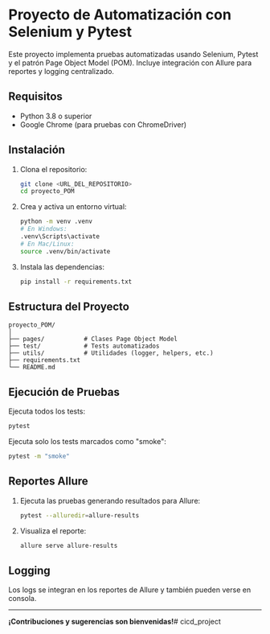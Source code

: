 # Proyecto de Automatización con Selenium y Pytest

Este proyecto implementa pruebas automatizadas usando Selenium, Pytest y el patrón Page Object Model (POM). Incluye integración con Allure para reportes y logging centralizado.

## Requisitos

- Python 3.8 o superior
- Google Chrome (para pruebas con ChromeDriver)

## Instalación

1. Clona el repositorio:
   ```bash
   git clone <URL_DEL_REPOSITORIO>
   cd proyecto_POM
   ```

2. Crea y activa un entorno virtual:
   ```bash
   python -m venv .venv
   # En Windows:
   .venv\Scripts\activate
   # En Mac/Linux:
   source .venv/bin/activate
   ```

3. Instala las dependencias:
   ```bash
   pip install -r requirements.txt
   ```

## Estructura del Proyecto

```
proyecto_POM/
│
├── pages/           # Clases Page Object Model
├── test/            # Tests automatizados
├── utils/           # Utilidades (logger, helpers, etc.)
├── requirements.txt
└── README.md
```

## Ejecución de Pruebas

Ejecuta todos los tests:
```bash
pytest
```

Ejecuta solo los tests marcados como "smoke":
```bash
pytest -m "smoke"
```

## Reportes Allure

1. Ejecuta las pruebas generando resultados para Allure:
   ```bash
   pytest --alluredir=allure-results
   ```

2. Visualiza el reporte:
   ```bash
   allure serve allure-results
   ```

## Logging

Los logs se integran en los reportes de Allure y también pueden verse en consola.

---

**¡Contribuciones y sugerencias son bienvenidas!**#   c i c d _ p r o j e c t  
 